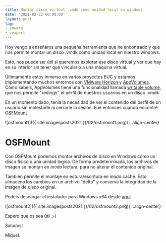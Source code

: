 ```yaml
---
title: Montar disco virtual .vmdk como unidad local en windows
date: '2021-02-22 00:00:00'
layout: post
tag:
- vmware
- vexpert
---
```


Hoy vengo a enseñaros una pequeña herramienta que he encontrado y que nos permite montar un disco .vmdk cómo unidad local en nuestro windows.

Esto, nos puede ser útil si queremos explorar ese disco virtual y ver que hay en su interior sin tener que vincularlo a una máquina virtual.

Últimamente estoy inmerso en varios proyectos EUC y estamos implementando muchos entornos con [VMware Horizon](https://miquelmariano.github.io/jmp-part1/) y [AppVolumes](https://miquelmariano.github.io/jmp-part11/). Cómo sabeis, AppVolumes tiene una funcionalidad llamada [writable volume](https://miquelmariano.github.io/jmp-part14/), que nos permite "redirigir" el perfil de nuestros usuarios en un disco .vmdk

En un momento dado, tenia la necesidad de ver el contenido del perfil de un usuario sin molestarle ni cerrarle la sesión. Fué entonces cuando encontré [OSFMount](https://www.osforensics.com/tools/mount-disk-images.html) 

![osfmount1]({{ site.imagesposts2021 }}/02/osfmount1.png){: .align-center}

# OSFMount

Con OSFMount podemos montar archivos de disco en Windows cómo un disco físico o una unidad lógica. De forma predeterminada, los archivos de imagen se montan en modo lectura, para no alterar el contenido original.

También permite el montaje en ectura/escritura en modo caché. Esto almacena los cambios en un archivo "delta" y conserva la integridad de la imagen de disco original.

Podeis descargar el instalador para Windows x64 desde [aquí](https://www.osforensics.com/downloads/osfmount.exe)

![osfmount2]({{ site.imagesposts2021 }}/02/osfmount2.png){: .align-center}

Espero que os sea útil ;-)

Saludos!

Miquel.





